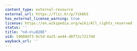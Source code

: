 ```yaml
---
content_type: external-resource
external_url: https://flic.kr/p/7sk8kS
has_external_license_warning: true
license: https://en.wikipedia.org/wiki/All_rights_reserved
status: ''
title: "nd-n\u028E"
uid: 19608df3-9c5d-4a25-ae44-d8f72c7217dd
wayback_url: ''
---
```

